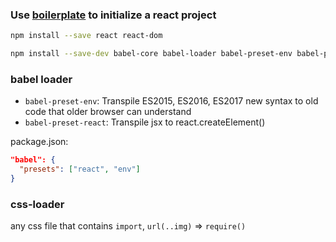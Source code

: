 ### Use [boilerplate](https://github.com/wghglory/react-boilerplate) to initialize a react project

```bash
npm install --save react react-dom

npm install --save-dev babel-core babel-loader babel-preset-env babel-preset-react css-loader style-loader html-webpack-plugin webpack webpack-dev-server
```

### babel loader

- `babel-preset-env`: Transpile ES2015, ES2016, ES2017 new syntax to old code that older browser can understand
- `babel-preset-react`: Transpile jsx to react.createElement()

package.json:

```json
"babel": {
  "presets": ["react", "env"]
}
```

### css-loader

any css file that contains `import`, `url(..img)` => `require()`

